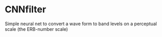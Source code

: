 # CNNfilter
Simple neural net to convert a wave form to band levels on a perceptual scale (the ERB-number scale)
